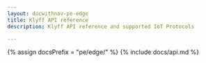 ```yaml
---
layout: docwithnav-pe-edge
title: Klyff API reference
description: Klyff API reference and supported IoT Protocols

---
```

{% assign docsPrefix = "pe/edge/" %}
{% include docs/api.md %}
